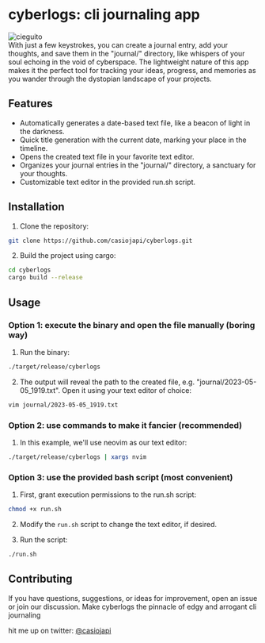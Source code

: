 # cyberlogs: cli journaling app 

![cieguito](https://pbs.twimg.com/profile_banners/3438631625/1681945275/1500x500)
<br>
With just a few keystrokes, you can create a journal entry, add your thoughts, and save them in the "journal/" directory, like whispers of your soul echoing in the void of cyberspace. The lightweight nature of this app makes it the perfect tool for tracking your ideas, progress, and memories as you wander through the dystopian landscape of your projects.

## Features
- Automatically generates a date-based text file, like a beacon of light in the darkness.
- Quick title generation with the current date, marking your place in the timeline.
- Opens the created text file in your favorite text editor.
- Organizes your journal entries in the "journal/" directory, a sanctuary for your thoughts.
- Customizable text editor in the provided run.sh script.

## Installation

1. Clone the repository:

```bash
git clone https://github.com/casiojapi/cyberlogs.git
```

2. Build the project using cargo:

```bash
cd cyberlogs
cargo build --release
```

## Usage

### Option 1: execute the binary and open the file manually (boring way)

1. Run the binary:


```bash
./target/release/cyberlogs
```

2. The output will reveal the path to the created file, e.g. "journal/2023-05-05_1919.txt". Open it using your text editor of choice:

```bash
vim journal/2023-05-05_1919.txt
```

### Option 2: use commands to make it fancier (recommended)

1. In this example, we'll use neovim as our text editor:

```bash
./target/release/cyberlogs | xargs nvim
```

### Option 3: use the provided bash script (most convenient)

1. First, grant execution permissions to the run.sh script:

```bash
chmod +x run.sh
```

2. Modify the `run.sh` script to change the text editor, if desired.

3. Run the script:

```bash
./run.sh
```

## Contributing

If you have questions, suggestions, or ideas for improvement, open an issue or join our discussion. Make cyberlogs the pinnacle of edgy and arrogant cli journaling

hit me up on twitter: [@casiojapi](https://twitter.com/casiojapi)

